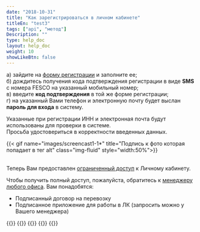 ```yaml
---
date: "2018-10-31"
title: "Как зарегистрироваться в личном кабинете"
titleEn: "test3"
tags: ["api", "метод"]
Description: ""
type: help_doc
layout: help_doc
weight: 10
showLikeBtn: false
---
```



а) зайдите на <a href="https://my.fesco.com/registration" target="_blank">форму регистрации</a>   и заполните ее; <br/>
б) дождитесь получения кода подтверждения регистрации в виде **SMS** с номера FESCO на указанный мобильный номер; <br/>
в) введите **код подтверждения** в той же форме регистрации; <br/>
г) на указанный Вами телефон и электронную почту будет выслан **пароль для входа** в систему. <br/>

<div class="pixxett-alert pixxett-alert-icon alert11-light">
  <i class="fa fa-info-circle"></i>Указанные при регистрации ИНН и электронная почта будут использованы для проверки в системе. <br/> Просьба удостовериться в корректности введенных данных.
</div>

 
{{< gif name="images/screencast1-1*" title="Подпись к фото которая попадает в тег alt" class="img-fluid" style="width:50%">}}


<br/>
Теперь Вам предоставлен <a href="/registration/questions/" target="_blank"> ограниченный доступ</a>  к Личному кабинету. 
<br/>

Чтобы получить полный доступ, пожалуйста, обратитесь к <a href="http://www.fesco.ru/contacts/" target="_blank">менеджеру любого офиса</a>. 
Вам понадобятся: <br/>

* Подписанный договор на перевозку
* Подписанное приложение для работы в ЛК (запросить можно у Вашего менеджера)

{{<seeAlso>}}
    {{<seeAlsoItem link="/registration/questions/" target="_blank" text="Если пароль от личного кабинета на почту не пришел">}}
    {{<seeAlsoItem link="/registration/questions/" text="Что такое ограниченный и полный доступ в личный кабинет">}}
    {{<seeAlsoItem link="/registration/questions/" text="Как получить полный доступ в личный кабинет">}}
{{</seeAlso>}}
